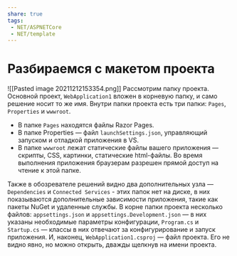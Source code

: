 ```yaml
---
share: true
tags:
 - NET/ASPNETCore
 - NET/template
---
```

# Разбираемся с макетом проекта
![[Pasted image 20211212153354.png]]
Рассмотрим папку проекта. Основной проект, `WebApplication1` вложен в корневую папку, и само решение носит то же имя. Внутри папки проекта есть три папки: `Pages`, `Properties` и `wwwroot`. 
- В папке `Pages` находятся файлы Razor Pages.
- В папке Properties — файл `launchSettings.json`, управляющий запуском и отладкой приложения в VS.
- В папке `wwwroot` лежат статические файлы вашего приложения — скрипты, CSS, картинки, статические html-файлы. Во время выполнения приложения браузерам разрешен прямой доступ на чтение к этой папке.

Также в обозревателе решений видно два дополнительных узла — `Dependencies` и `Connected Services` - этих папок нет на диске, в них показываются дополнительные зависимости приложения, такие как пакеты NuGet и удаленные службы.
В корне папки проекта несколько файлов: `appsettings.json` и `appsettings.Development.json` — в них указаны необходимые параметры конфигурации, `Program.cs` и `Startup.cs` — классы в них отвечают за конфигурирование и запуск приложения. И, наконец, `WebApplication1.csproj` — файл проекта. Его не видно явно, но можно открыть, дважды щелкнув на имени проекта.